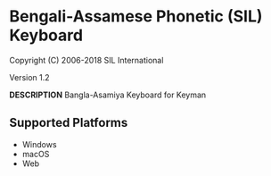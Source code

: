# Bengali-Assamese Phonetic (SIL) Keyboard

Copyright (C) 2006-2018 SIL International

Version 1.2

__DESCRIPTION__
Bangla-Asamiya Keyboard for Keyman

## Supported Platforms
 * Windows
 * macOS
 * Web
